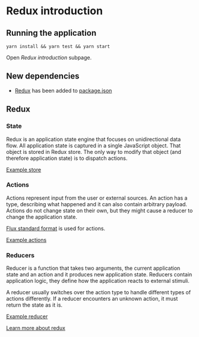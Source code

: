 # Redux introduction

## Running the application

```
yarn install && yarn test && yarn start
```

Open _Redux introduction_ subpage.

## New dependencies

* [Redux](https://github.com/reactjs/redux) has been added to [package.json](https://github.com/urmastalimaa/interactive-frontend-development/lecture_4/package.json#L50)

## Redux

### State

Redux is an application state engine that focuses on unidirectional data flow.
All application state is captured in a single JavaScript object. That object is
stored in Redux store. The only way to modify that object (and therefore
application state) is to dispatch actions. 

[Example store](https://github.com/urmastalimaa/interactive-frontend-development/lecture_4/src/redux_introduction/ReduxExample.js#L20)

### Actions

Actions represent input from the user or external sources. An action has a
type, describing what happened and it can also contain arbitrary payload.
Actions do not change state on their own, but they might cause a reducer to
change the application state.

[Flux standard format](https://github.com/acdlite/flux-standard-action) is used for actions.

[Example actions](https://github.com/urmastalimaa/interactive-frontend-development/lecture_4/src/redux_introduction/ReduxExample.js#L26)

### Reducers

Reducer is a function that takes two arguments, the current application state
and an action and it produces new application state. Reducers contain
application logic, they define how the application reacts to external stimuli.

A reducer usually switches over the action type to handle different types of
actions differently. If a reducer encounters an unknown action, it must return
the state as it is.

[Example reducer](https://github.com/urmastalimaa/interactive-frontend-development/lecture_4/src/redux_introduction/ReduxExample.js#L5)

[Learn more about redux](https://redux.js.org)
